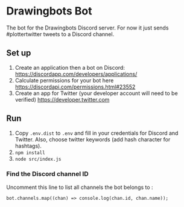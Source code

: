 # Drawingbots Bot

  The bot for the Drawingbots Discord server. For now it just sends #plottertwitter tweets to a Discord channel.

## Set up

1. Create an application then a bot on Discord: https://discordapp.com/developers/applications/
1. Calculate permissions for your bot here https://discordapi.com/permissions.html#23552
1. Create an app for Twitter (your developer account will need to be verified) https://developer.twitter.com

## Run

1. Copy `.env.dist` to `.env` and fill in your credentials for Discord and Twitter. Also, choose twitter keywords (add hash character for hashtags).
1. `npm install`
1. `node src/index.js`

### Find the Discord channel ID

Uncomment this line to list all channels the bot belongs to :

```bot.channels.map((chan) => console.log(chan.id, chan.name));```
